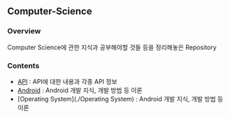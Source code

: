 ## Computer-Science
### Overview
Computer Science에 관한 지식과 공부해야할 것들 등을 정리해놓은 Repository
### Contents
- [API](./API) : API에 대한 내용과 각종 API 정보
- [Android](./Android) : Android 개발 지식, 개발 방법 등 이론
- [Operating System](./Operating System) : Android 개발 지식, 개발 방법 등 이론
